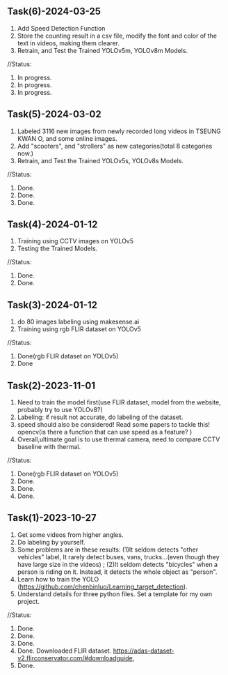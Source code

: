## Task(6)-2024-03-25
1. Add Speed Detection Function
2. Store the counting result in a csv file, modify the font and color of the text in videos, making them clearer.
3. Retrain, and Test the Trained YOLOv5m, YOLOv8m Models.

//Status:
1. In progress.
2. In progress.
3. In progress.

## Task(5)-2024-03-02
1. Labeled 3116 new images from newly recorded long videos in TSEUNG KWAN O, and some online images.
2. Add "scooters", and "strollers" as new categories(total 8 categories now.)
3. Retrain, and Test the Trained YOLOv5s, YOLOv8s Models.

//Status:
1. Done.
2. Done.
3. Done.

## Task(4)-2024-01-12
1. Training using CCTV images on YOLOv5
2. Testing the Trained Models.

//Status:
1. Done.
2. Done.

## Task(3)-2024-01-12
1. do 80 images labeling using makesense.ai
2. Training using rgb FLIR dataset on YOLOv5

//Status:
1. Done(rgb FLIR dataset on YOLOv5)
2. Done


## Task(2)-2023-11-01
1. Need to train the model first(use FLIR dataset, model from the website, probably try to use YOLOv8?)
2. Labeling: if result not accurate, do labeling of the dataset.
3. speed should also be considered! Read some papers to tackle this! opencv(is there a function that can use speed as a feature? )
4. Overall,ultimate goal is to use thermal camera, need to compare CCTV baseline with thermal.

//Status:
1. Done(rgb FLIR dataset on YOLOv5)
2. Done.
3. Done.
4. Done.

## Task(1)-2023-10-27
1. Get some videos from higher angles.
2. Do labeling by yourself.
3. Some problems are in these results:  (1)It seldom detects "other vehicles" label, It rarely detect buses, vans, trucks...(even though they have large size in the videos) ;  (2)It seldom detects "bicycles" when a person is riding on it. Instead, it detects the whole object as "person".
4. Learn how to train the YOLO (https://github.com/chenbinluo/Learning_target_detection).
5. Understand details for three python files. Set a template for my own project.

//Status:
1. Done. 
2. Done.
3. Done.
4. Done. Downloaded FLIR dataset. https://adas-dataset-v2.flirconservator.com/#downloadguide, 
5. Done.


